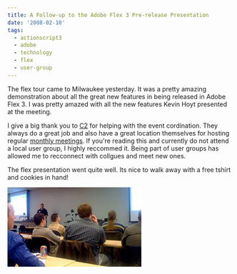 ```yaml
---
title: A Follow-up to the Adobe Flex 3 Pre-release Presentation
date: '2008-02-10'
tags:
  - actionscript3
  - adobe
  - technology
  - flex
  - user-group
---
```


The flex tour came to Milwaukee yesterday. It was a pretty amazing demonstration about all the great new features in being released in Adobe Flex 3. I was pretty amazed with all the new features Kevin Hoyt presented at the meeting.

I give a big thank you to [C2](https://www.c2gps.com/) for helping with the event cordination. They always do a great job and also have a great location themselves for hosting regular [monthly meetings](https://milwaukeeaug.com/). If you're reading this and currently do not attend a local user group, I highly reccommed it. Being part of user groups has allowed me to recconnect with collgues and meet new ones.

The flex presentation went quite well. Its nice to walk away with a free tshirt and cookies in hand!

![Flex Pre-Release](./flex.jpg)
